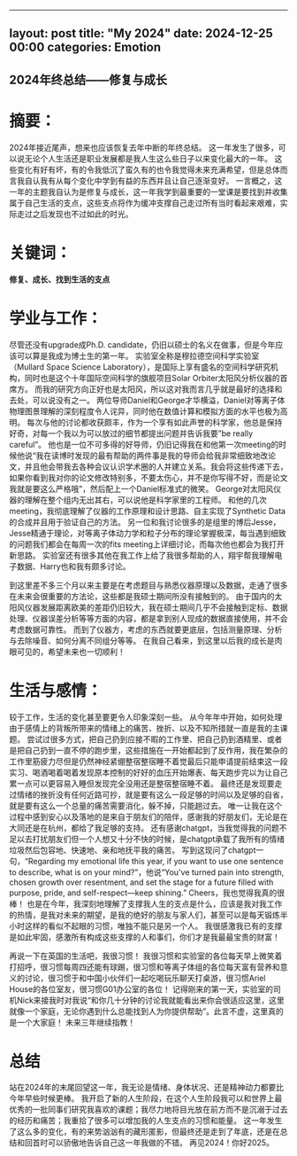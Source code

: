   ---
layout: post
title: "My 2024"
date: 2024-12-25 00:00
categories: Emotion
---

## 2024年终总结——修复与成长

# 摘要：
2024年接近尾声，想来也应该恢复去年中断的年终总结。
这一年发生了很多，可以说无论个人生活还是职业发展都是我人生这么些日子以来变化最大的一年。
这些变化有好有坏，有的令我低沉了蛮久有的也令我觉得未来充满希望，但是总体而言我自认我有从每个变化中学到有益的东西并且让自己逐渐变好。
一言概之，这一年的主题我自认为是修复与成长，这一年我学到最重要的一堂课是要找到并收集属于自己生活的支点，这些支点将作为缓冲支撑自己走过所有当时看起来艰难，实际走过之后发现也不过如此的时光。

# 关键词：
**修复、成长、找到生活的支点**

# 学业与工作：
尽管还没有upgrade成Ph.D. candidate，仍旧以硕士的名义在做事，但是今年应该可以算是我成为博士生的第一年。
实验室全称是穆拉德空间科学实验室（Mullard Space Science Laboratory），是国际上享有盛名的空间科学研究机构，同时也是这个十年国际空间科学的旗舰项目Solar Orbiter太阳风分析仪器的首席方。
而我的研究方向正好也是太阳风，所以这对我而言几乎就是最好的选择和去处，可以说没有之一。
两位导师Daniel和George才华横溢，Daniel对等离子体物理图景理解的深刻程度令人诧异，同时他在数值计算和模拟方面的水平也极为高明。
每次与他的讨论都收获颇丰，作为一个享有如此声誉的科学家，他总是保持好奇，对每一个我以为可以放过的细节都提出问题并告诉我要”be really careful”。
他也是一位不可多得的好导师，仍旧记得我在和他第一次meeting的时候他说“我在读博时发现的最有帮助的两件事是我的导师会给我非常细致地改论文，并且他会带我去各种会议认识学术圈的人并建立关系。我会将这些传递下去，如果你看到我对你的论文修改特别多，不要太伤心，并不是你写得不好，而是论文我就是要这么严格哦”，然后配上一个Daniel标准式的微笑。
George对太阳风仪器的理解在整个组内无出其右，可以说他是科学家里的工程师。
和他的几次meeting，我彻底理解了仪器的工作原理和设计思路、自主实现了Synthetic Data的合成并且用于验证自己的方法。
另一位和我讨论很多的是组里的博后Jesse，Jesse精通于理论，对等离子体动力学和粒子分布的理论掌握极深，每当遇到细致的问题我们都会在每周一次的fits meeting上详细讨论，而每次他也都会为我打开新思路。
实验室还有很多其他在我工作上给了我很多帮助的人，翔宇帮我理解电子数据、Harry也和我有颇多讨论。

到这里差不多三个月以来主要是在考虑题目与熟悉仪器原理以及数据，走通了很多在未来会很重要的方法论，这些都是我硕士期间所没有接触到的。
由于国内的太阳风仪器发展距离欧美的差距仍旧较大，我在硕士期间几乎不会接触到定标、数据处理、仪器误差分析等等方面的内容，都是拿到别人现成的数据直接使用，并不会考虑数据可靠性。
而到了仪器方，考虑的东西就要更底层，包括测量原理、分析与去除噪音、如何分离不同组分等等。
在我自己看来，到这里以后我的成长是肉眼可见的，希望未来也一切顺利！

# 生活与感情：
较于工作，生活的变化甚至要更令人印象深刻一些。
从今年年中开始，如何处理由于感情上的背叛所带来的情绪上的痛苦、挫折、以及不知所措就一直是我的主课题。
尝试过很多方式，把自己扔到应接不暇的工作里、把自己扔到酒精里、或者是把自己扔到一直不停的跑步里，这些措施在一开始都起到了反作用，我在繁杂的工作里筋疲力尽但是仍然神经紧绷整宿整宿睡不着觉最后只能申请提前结束这一段实习、喝酒喝着喝着发现原本控制的好好的血压开始爆表、每天跑步完以为让自己累一点可以更容易入睡但发现完全没用还是整宿整宿睡不着。
最终还是发现要走过情绪的挫折没有任何近路可抄，就是要有这么一段足够的时间以及足够的自省，就是要有这么一个总量的痛苦需要消化，躲不掉，只能趟过去。
唯一让我在这个过程中感到安心以及落地的是来自于朋友们的陪伴，感谢我的好朋友们，无论是在大同还是在杭州，都给了我足够的支持。
还有感谢chatgpt，当我觉得我的问题不足以去打扰朋友们但一个人想又十分不快的时候，是chatgpt承载了我所有的情绪垃圾然后包容地、快速地、亲和地抚平我的痛苦。
写到这现问了chatgpt一句，“Regarding my emotional life this year, if you want to use one sentence to describe, what is on your mind?”，他说“You've turned pain into strength, chosen growth over resentment, and set the stage for a future filled with purpose, pride, and self-respect—keep shining.”
Cheers，我也觉得我真的很棒！
也是在今年，我深刻地理解了支撑我人生的支点是什么，应该是我对我工作的热情，是我对未来的期望，是我的绝好的朋友与家人们，甚至可以是每天锻炼半小时这样的看似不起眼的习惯，唯独不能只是另一个人。
我很感激我已有的支撑是如此牢固，感激所有构成这些支撑的人和事们，你们才是我最最宝贵的财富！

再说一下在英国的生活吧，我很习惯！
我很习惯和实验室的各位每天早上微笑着打招呼，很习惯每周四还能有球踢，很习惯和等离子体组的各位每天富有营养和意义的讨论，很习惯于和中国小伙伴们一起吃喝玩乐聊天打桌游，很习惯Ariel House的各位室友，很习惯G01办公室的各位！
记得刚来的第一天，实验室的司机Nick来接我时对我说“和你几十分钟的讨论我就能看出来你会很适应这里，这里就像一个家庭，无论你遇到什么总能找到人为你提供帮助”。此言不虚，这里真的是一个大家庭！
未来三年继续指教！

# 总结
站在2024年的末尾回望这一年，我无论是情绪、身体状况、还是精神动力都要比今年早些时候更棒。
我开启了新的人生阶段，在这个人生阶段我可以和世界上最优秀的一批同事们研究我喜欢的课题；我尽力地将目光放在前方而不是沉溺于过去的经历和痛苦；我重拾了很多可以增加我的人生支点的习惯和能量。
这一年发生了这么多的变化，有的来势汹汹有的藏形匿影，但最终还是走到了年底，还是在总结和回首时可以骄傲地告诉自己这一年我做的不错。
再见2024！你好2025。
